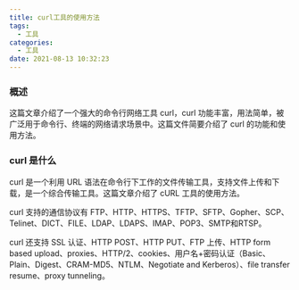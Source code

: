 ```yaml
---
title: curl工具的使用方法
tags:
  - 工具
categories:
  - 工具
date: 2021-08-13 10:32:23
---
```


### 概述

这篇文章介绍了一个强大的命令行网络工具 curl，curl 功能丰富，用法简单，被广泛用于命令行、终端的网络请求场景中。这篇文件简要介绍了 curl 的功能和使用方法。



### curl 是什么

curl 是一个利用 URL 语法在命令行下工作的文件传输工具，支持文件上传和下载，是一个综合传输工具。这篇文章介绍了 cURL 工具的使用方法。

curl 支持的通信协议有 FTP、HTTP、HTTPS、TFTP、SFTP、Gopher、SCP、Telinet、DICT、FILE、LDAP、LDAPS、IMAP、POP3、SMTP和RTSP。

curl 还支持 SSL 认证、HTTP POST、HTTP PUT、FTP 上传、HTTP form based upload、proxies、HTTP/2、cookies、用户名+密码认证（Basic、Plain、Digest、CRAM-MD5、NTLM、Negotiate and Kerberos）、file transfer resume、proxy tunneling。



<!-- more -->

